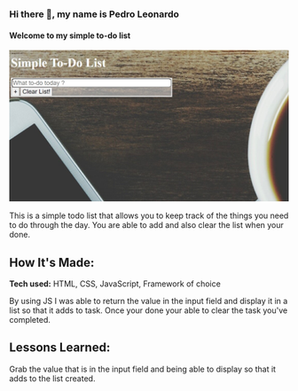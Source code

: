### Hi there 👋, my name is Pedro Leonardo
#### Welcome to my simple to-do list

![](todoimg.jpg)

This is a simple todo list that allows you to keep track of the things you need to do through the day. You are able to add and also clear the list when your done.

## How It's Made:

**Tech used:** HTML, CSS, JavaScript, Framework of choice

By using JS I was able to return the value in the input field and display it in a list so that it adds to task. Once your done your able to clear the task you've completed.


## Lessons Learned:

Grab the value that is in the input field and being able to display so that it adds to the list created. 
